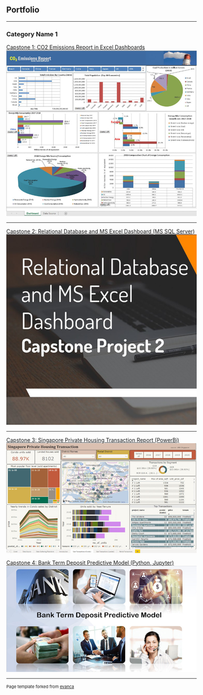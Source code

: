## Portfolio

---

### Category Name 1 

[Capstone 1: CO2 Emissions Report in Excel Dashboards](/pdf/capstone_two_co2_emissions_report.pdf)
<img src="images/capstone_one_edited.jpg?raw=true"/>

---
[Capstone 2: Relational Database and MS Excel Dashboard (MS SQL Server)](/pdf/capstone_two_newchic.pdf)
<img src="images/capstone_two_edited.jpg?raw=true"/>

---
[Capstone 3: Singapore Private Housing Transaction Report (PowerBi)](/pdf/capstone_three_bank.pdf)
<img src="images/capstone_three_edited.jpg?raw=true"/>

[Capstone 4: Bank Term Deposit Predictive Model (Python, Jupyter)](/pdf/capstone_four_bank.pptx.pdf)
<img src="images/capstone_four_edited.jpg?raw=true"/>



---
<p style="font-size:11px">Page template forked from <a href="https://github.com/evanca/quick-portfolio">evanca</a></p>
<!-- Remove above link if you don't want to attibute -->
